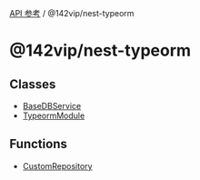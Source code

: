 [API 参考](../../index.md) / @142vip/nest-typeorm

# @142vip/nest-typeorm

## Classes

- [BaseDBService](classes/BaseDBService.md)
- [TypeormModule](classes/TypeormModule.md)

## Functions

- [CustomRepository](functions/CustomRepository.md)
